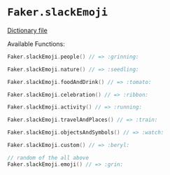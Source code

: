 # `Faker.slackEmoji`

[Dictionary file](../src/main/resources/locales/en/slack_emoji.yml)

Available Functions:  
```kotlin
Faker.slackEmoji.people() // => :grinning:

Faker.slackEmoji.nature() // => :seedling:

Faker.slackEmoji.foodAndDrink() // => :tomato:

Faker.slackEmoji.celebration() // => :ribbon:

Faker.slackEmoji.activity() // => :running:

Faker.slackEmoji.travelAndPlaces() // => :train:

Faker.slackEmoji.objectsAndSymbols() // => :watch:

Faker.slackEmoji.custom() // => :beryl:

// random of the all above
Faker.slackEmoji.emoji() // => :grin:
``` 
